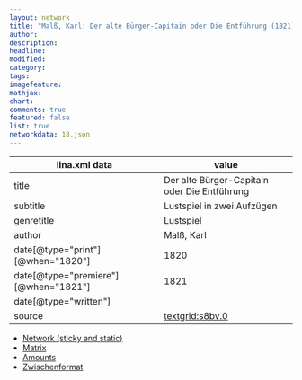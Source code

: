 ```yaml
---
layout: network
title: "Malß, Karl: Der alte Bürger-Capitain oder Die Entführung (1821)"
author:
description:
headline:
modified:
category:
tags:
imagefeature: 
mathjax: 
chart: 
comments: true
featured: false
list: true
networkdata: 18.json
---
```

lina.xml data  | value
------------- | -------------
title|Der alte Bürger-Capitain oder Die Entführung
subtitle|Lustspiel in zwei Aufzügen
genretitle|Lustspiel
author|Malß, Karl
date[@type="print"][@when="1820"]|1820
date[@type="premiere"][@when="1821"]|1821
date[@type="written"]|
source|[textgrid:s8bv.0](https://textgridlab.org/1.0/tgcrud-public/rest/textgrid:s8bv.0/data)



* [Network (sticky and static)](/linas/network18)
* [Matrix](/linas/matrix18)
* [Amounts](/linas/amount18)
* [Zwischenformat](/linas/lina18 )

